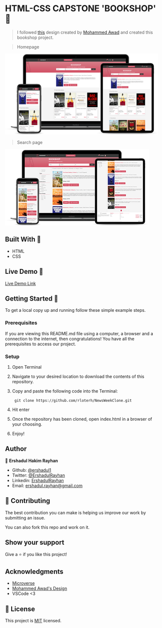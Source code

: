 # HTML-CSS CAPSTONE 'BOOKSHOP' 🚧

> I followed [this](https://www.behance.net/gallery/24796463/ZATTIX) design created by [Mohammed Awad](https://www.behance.net/M_Awad)
> and created this bookshop project.

> Homepage

![screenshot](screenshot-1.png)

> Search page

![screenshot](screenshot-2.png)


## Built With 🧰

- HTML
- CSS


## Live Demo 🔴

[Live Demo Link](https://gracious-goldberg-aefc53.netlify.app/)


## Getting Started 🏁

To get a local copy up and running follow these simple example steps.

### Prerequisites

If you are viewing this README.md file using a computer, a browser and a connection to the internet, then congratulations! You have all the prerequisites to access our project.

### Setup

1. Open Terminal
2. Navigate to your desired location to download the contents of this repository.
3. Copy and paste the following code into the Terminal: 
        
        git clone https://github.com/rloterh/NewsWeekClone.git

4. Hit enter
5. Once the repository has been cloned, open index.html in a browser of your choosing.
6. Enjoy!

## Author

👤 **Ershadul Hakim Rayhan**

- Github: [@ershadul1](https://github.com/ershadul1)
- Twitter: [@ErshadulRayhan](https://twitter.com/ErshadulRayhan)
- Linkedin: [ErshadulRayhan](https://www.linkedin.com/in/ershadul-hakim-rayhan-a5a17649/)
- Email:  ershadul.rayhan@gmail.com

## 🤝 Contributing

The best contribution you can make is helping us improve our work by submitting an issue. 

You can also fork this repo and work on it.

## Show your support

Give a ⭐️ if you like this project!

## Acknowledgments

- [Microverse](https://www.microverse.org/)
- [Mohammed Awad's Design](https://www.behance.net/gallery/24796463/ZATTIX)
- VSCode <3


## 📝 License

This project is [MIT](lic.url) licensed.